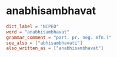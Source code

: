 # anabhisambhavat

``` toml
dict_label = "NCPED"
word = "anabhisambhavat"
grammar_comment = "part. pr. neg. mfn.)"
see_also = ["abhisambhavati"]
also_written_as = ["anabhisambhavat"]
```

